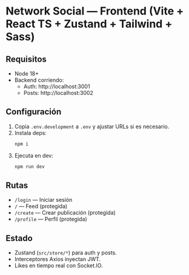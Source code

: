 # Network Social — Frontend (Vite + React TS + Zustand + Tailwind + Sass)

## Requisitos
- Node 18+
- Backend corriendo:
  - Auth: http://localhost:3001
  - Posts: http://localhost:3002

## Configuración
1. Copia `.env.development` a `.env` y ajustar URLs si es necesario.
2. Instala deps:
   ```bash
   npm i
   ```
3. Ejecuta en dev:
   ```bash
   npm run dev
   ```

## Rutas
- `/login` — Iniciar sesión
- `/` — Feed (protegida)
- `/create` — Crear publicación (protegida)
- `/profile` — Perfil (protegida)

## Estado
- Zustand (`src/store/*`) para auth y posts.
- Interceptores Axios inyectan JWT.
- Likes en tiempo real con Socket.IO.
